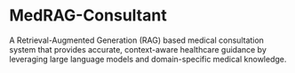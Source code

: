 # MedRAG-Consultant
A Retrieval-Augmented Generation (RAG) based medical consultation system that provides accurate, context-aware healthcare guidance by leveraging large language models and domain-specific medical knowledge.

